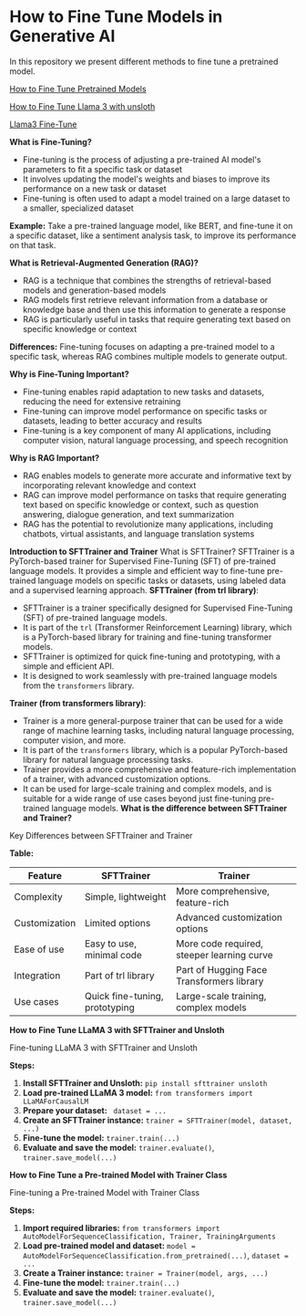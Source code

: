 # How to Fine Tune Models in Generative AI

In this repository we present different methods to fine tune a pretrained model.

[How to Fine Tune Pretrained Models](How-to-Fine-Tune-Pretrained-Models.ipynb)

[How to Fine Tune Llama 3 with unsloth](How-to-Fine-Tune-Llama3-with-unsloth.ipynb)

[Llama3 Fine-Tune](Llama3-Fine-Tune.ipynb)


**What is Fine-Tuning?**

* Fine-tuning is the process of adjusting a pre-trained AI model's parameters to fit a specific task or dataset
* It involves updating the model's weights and biases to improve its performance on a new task or dataset
* Fine-tuning is often used to adapt a model trained on a large dataset to a smaller, specialized dataset
  

**Example:** Take a pre-trained language model, like BERT, and fine-tune it on a specific dataset, like a sentiment analysis task, to improve its performance on that task.

**What is Retrieval-Augmented Generation (RAG)?**

* RAG is a technique that combines the strengths of retrieval-based models and generation-based models
* RAG models first retrieve relevant information from a database or knowledge base and then use this information to generate a response
* RAG is particularly useful in tasks that require generating text based on specific knowledge or context

**Differences:** Fine-tuning focuses on adapting a pre-trained model to a specific task, whereas RAG combines multiple models to generate output.


**Why is Fine-Tuning Important?**

* Fine-tuning enables rapid adaptation to new tasks and datasets, reducing the need for extensive retraining
* Fine-tuning can improve model performance on specific tasks or datasets, leading to better accuracy and results
* Fine-tuning is a key component of many AI applications, including computer vision, natural language processing, and speech recognition

**Why is RAG Important?**

* RAG enables models to generate more accurate and informative text by incorporating relevant knowledge and context
* RAG can improve model performance on tasks that require generating text based on specific knowledge or context, such as question answering, dialogue generation, and text summarization
* RAG has the potential to revolutionize many applications, including chatbots, virtual assistants, and language translation systems



**Introduction to SFTTrainer and Trainer**
What is SFTTrainer?
SFTTrainer is a PyTorch-based trainer for Supervised Fine-Tuning (SFT) of pre-trained language models. It provides a simple and efficient way to fine-tune pre-trained language models on specific tasks or datasets, using labeled data and a supervised learning approach.
**SFTTrainer (from trl library)**:
* SFTTrainer is a trainer specifically designed for Supervised Fine-Tuning (SFT) of pre-trained language models.
* It is part of the `trl` (Transformer Reinforcement Learning) library, which is a PyTorch-based library for training and fine-tuning transformer models.
* SFTTrainer is optimized for quick fine-tuning and prototyping, with a simple and efficient API.
* It is designed to work seamlessly with pre-trained language models from the `transformers` library.


**Trainer (from transformers library)**:

* Trainer is a more general-purpose trainer that can be used for a wide range of machine learning tasks, including natural language processing, computer vision, and more.
* It is part of the `transformers` library, which is a popular PyTorch-based library for natural language processing tasks.
* Trainer provides a more comprehensive and feature-rich implementation of a trainer, with advanced customization options.
* It can be used for large-scale training and complex models, and is suitable for a wide range of use cases beyond just fine-tuning pre-trained language models.
**What is the difference between SFTTrainer and Trainer?**

 Key Differences between SFTTrainer and Trainer

**Table:**


 Feature | SFTTrainer | Trainer |
| --- | --- | --- |
| Complexity | Simple, lightweight | More comprehensive, feature-rich |
| Customization | Limited options | Advanced customization options |
| Ease of use | Easy to use, minimal code | More code required, steeper learning curve |
| Integration | Part of trl library | Part of Hugging Face Transformers library |
| Use cases | Quick fine-tuning, prototyping | Large-scale training, complex models |

**How to Fine Tune LLaMA 3 with SFTTrainer and Unsloth**

Fine-tuning LLaMA 3 with SFTTrainer and Unsloth

**Steps:**

1. **Install SFTTrainer and Unsloth:** `pip install sfttrainer unsloth`
2. **Load pre-trained LLaMA 3 model:** `from transformers import LLaMAForCausalLM`
3. **Prepare your dataset:** ` dataset = ...`
4. **Create an SFTTrainer instance:** `trainer = SFTTrainer(model, dataset, ...)`
5. **Fine-tune the model:** `trainer.train(...)`
6. **Evaluate and save the model:** `trainer.evaluate()`, `trainer.save_model(...)`



**How to Fine Tune a Pre-trained Model with Trainer Class**

Fine-tuning a Pre-trained Model with Trainer Class

**Steps:**

1. **Import required libraries:** `from transformers import AutoModelForSequenceClassification, Trainer, TrainingArguments`
2. **Load pre-trained model and dataset:** `model = AutoModelForSequenceClassification.from_pretrained(...)`, `dataset = ...`
3. **Create a Trainer instance:** `trainer = Trainer(model, args, ...)`
4. **Fine-tune the model:** `trainer.train(...)`
5. **Evaluate and save the model:** `trainer.evaluate()`, `trainer.save_model(...)`

